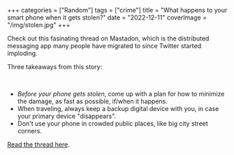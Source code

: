 +++
categories = ["Random"]
tags = ["crime"]
title = "What happens to your smart phone when it gets stolen?"
date = "2022-12-11"
coverImage = "/img/stolen.jpg"
+++

Check out this fasinating thread on Mastadon, which is the distributed messaging app many people have migrated to since Twitter started imploding.

<!--more-->

Three takeaways from this story:

<br>

- *Before your phone gets stolen*, come up with a plan for how to minimize the damage, as fast as possible, if/when it happens.
- When traveling, always keep a backup digital device with you, in case your primary device "disappears".
- Don't use your phone in crowded public places, like big city street corners.

<a href="https://hachyderm.io/@em0/109494729273725207" target="_blank">Read the thread here</a>.
